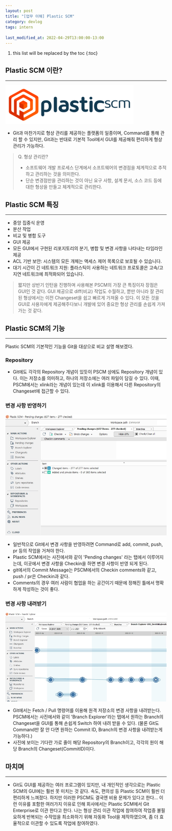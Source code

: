 ```yaml
---
layout: post
title: "[업무 이해] Plastic SCM"
category: devlog
tags: intern

last_modified_at: 2022-04-29T13:00:00-13:00
---
```


1. this list will be replaced by the toc
{:toc}

## Plastic SCM 이란?
---
<img src="/assets/img/post-img/intern/2022-04-29-intern-1/pscm-logo.png" width=400>

+ Git과 마찬가지로 형상 관리를 제공하는 플랫폼의 일종이며, Command를 통해 관리 할 수 있지만, Git과는 반대로 기본적 Tool에서 GUI를 제공해줘 편리하게 형상 관리가 가능하다.

> Q. 형상 관리란?
> + 소프트웨어 개발 프로세스 단계에서 소프트웨어의 변경점을 체계적으로 추적하고 관리하는 것을 의미한다.
> + 단순 변경점만을 관리하는 것이 아닌 요구 사항, 설계 문서, 소스 코드 등에 대한 형상을 만들고 체계적으로 관리한다.

## Plastic SCM 특징
---
+ 중앙 집중식 운영
+ 분산 작업
+ 비교 및 병합 도구
+ GUI 제공
+ 모든 GUI에서 구현된 리포지토리의 분기, 병합 및 변경 사항을 나타내는 타임라인 제공
+ ACL 기반 보안: 시스템의 모든 개체는 액세스 제어 목록으로 보호될 수 있습니다.
+ 대기 시간이 긴 네트워크 지원: 플라스틱이 사용하는 네트워크 프로토콜은 고속/고지연 네트워크에 최적화되어 있습니다.

> 짧지만 상반기 인턴을 진행하며 사용해본 PSCM의 가장 큰 특징이자 장점은 GUI인 것 같다. GUI 제공으로 diff(비교) 작업도 수월하고, 뿐만 아니라 잘 관리된 형상에서는 이전 Changeset을 쉽고 빠르게 가져올 수 있다. 이 모든 것을 GUI로 사용자에게 제공해주다보니 개발에 있어 중요한 형상 관리를 손쉽게 가져가는 것 같다.

## Plastic SCM의 기능
---
Plastic SCM의 기본적인 기능을 Git을 대상으로 비교 설명 해보겠다.

### Repository
+ Git에도 각각의 Repository 개념이 있듯이 PSCM 상에도 Repository 개념이 있다. 이는 저장소를 의미하고, 하나의 저장소에는 여러 파일이 담길 수 있다.
이때, PSCM에서는 xlink라는 개념이 있는데 이 xlink를 이용해서 다른 Repository의 Changeset에 접근할 수 있다.

### 변경 사항 반영하기
<img src="/assets/img/post-img/intern/2022-04-29-intern-1/pscm-pending.jpg" width=600>

+ 일반적으로 Git에서 변경 사항을 반영하려면 Command로 add, commit, push, pr 등의 작업을 거쳐야 한다.
+ Plastic SCM에서는 사진에서와 같이 'Pending changes' 라는 탭에서 이루어지는데, 이곳에서 변경 사항을 Checkin을 하면 변경 사항이 반영 되게 된다.
+ git에서의 Commit Message는 PSCM에서의 Checkin comments와 같고, push / pr은 Checkin과 같다.
+ Comments의 경우 여러 사람이 협업을 하는 공간이기 때문에 정해진 틀에서 명확하게 작성하는 것이 좋다.

### 변경 사항 내려받기
<img src="/assets/img/post-img/intern/2022-04-29-intern-1/pscm-branch.jpg" width=600>

+ Git에서는 Fetch / Pull 명령어를 이용해 원격 저장소의 변경 사항을 내려받는다. PSCM에서는 사진에서와 같이 'Branch Explorer'라는 탭에서 원하는 Branch의 Changeset을 GUI를 통해 손쉽게 Switch 하여 내려 받을 수 있다. (물론 Git도 Command만 잘 안 다면 원하는 Commit ID, Branch의 변경 사항을 내려받는게 가능하다.) 
+ 사진에 보이는 기다란 가로 줄이 해당 Repository의 Branch이고, 각각의 원이 해당 Branch의 Changeset(CommitID)이다.

## 마치며
---
+ Git도 GUI를 제공하는 여러 프로그램이 있지만, 내 개인적인 생각으로는 Plastic SCM의 GUI에는 훨씬 못 미치는 것 같다. 속도, 편의성 등 Plastic SCM이 훨씬 더 편리하게 느껴졌다. 하지만 이러한 PSCM도 결국엔 비용 문제가 있다고 한다... 이런 이유를 포함한 여러가지 이유로 인해 회사에서는 Plastic SCM에서 Git Enterprise로 이관 한다고 한다. 나는 형상 관리 이관 작업에 참여하여 작업중 불필요하게 반복되는 수작업을 최소화하기 위해 자동화 Tool을 제작하였으며, 좀 더 효율적으로 이관할 수 있도록 작업에 참여하였다.
